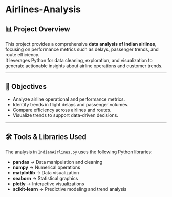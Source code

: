 # Airlines-Analysis

## 📊 Project Overview
This project provides a comprehensive **data analysis of Indian airlines**, focusing on performance metrics such as delays, passenger trends, and route efficiency.  
It leverages Python for data cleaning, exploration, and visualization to generate actionable insights about airline operations and customer trends.

---

## 🧠 Objectives
- Analyze airline operational and performance metrics.  
- Identify trends in flight delays and passenger volumes.  
- Compare efficiency across airlines and routes.  
- Visualize trends to support data-driven decisions.

---

## 🛠️ Tools & Libraries Used
The analysis in `IndianAirlines.py` uses the following Python libraries:

- **pandas** → Data manipulation and cleaning  
- **numpy** → Numerical operations  
- **matplotlib** → Data visualization  
- **seaborn** → Statistical graphics  
- **plotly** → Interactive visualizations  
- **scikit-learn** → Predictive modeling and trend analysis  


